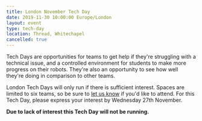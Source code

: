 ```yaml
---
title: London November Tech Day
date: 2019-11-30 10:00:00 Europe/London
layout: event
type: tech-day
location: Thread, Whitechapel
cancelled: true
---
```


Tech Days are opportunities for teams to get help if they're struggling with a
technical issue, and a controlled environment for students to make more
progress on their robots. They're also an opportunity to see how well they're
doing in comparison to other teams.

London Tech Days will only run if there is sufficient interest. Spaces are
limited to six teams, so be sure to [let us know][teams-contact] if you'd like
to attend. For this Tech Day, please express your interest by Wednesday 27th
November.

**Due to lack of interest this Tech Day will not be running.**

[teams-contact]: mailto:teams@studentrobotics.org
